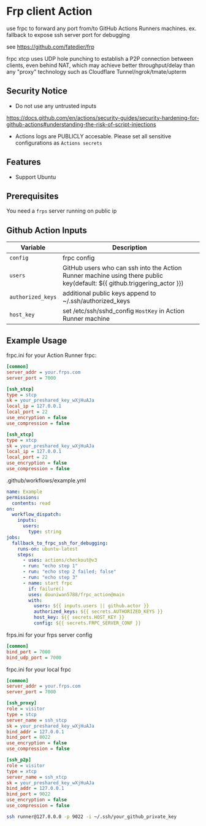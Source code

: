 # Frp client Action

use frpc to forward any port from/to GitHub Actions Runners machines. ex. fallback to expose ssh server port for debugging

see https://github.com/fatedier/frp

frpc xtcp uses UDP hole punching to establish a P2P connection between clients, even behind NAT, which may achieve better throughput/delay than any "proxy" technology such as Cloudflare Tunnel/ngrok/tmate/upterm

## Security Notice

- Do not use any untrusted inputs

https://docs.github.com/en/actions/security-guides/security-hardening-for-github-actions#understanding-the-risk-of-script-injections

- Actions logs are PUBLICLY accesable. Please set all sensitive configurations as `Actions secrets`

## Features

- Support Ubuntu

## Prerequisites

You need a `frps` server running on public ip

## Github Action Inputs

| Variable          | Description                                                                                                             |
| ----------------- | ----------------------------------------------------------------------------------------------------------------------- |
| `config`          | frpc config                                                                                                             |
| `users`           | GitHub users who can ssh into the Action Runner machine using there public key(default: ${{ github.triggering_actor }}) |
| `authorized_keys` | additional public keys append to ~/.ssh/authorized_keys                                                                 |
| `host_key`        | set /etc/ssh/sshd_config `HostKey` in Action Runner machine                                                             |

## Example Usage

frpc.ini for your Action Runner frpc:

```ini
[common]
server_addr = your.frps.com
server_port = 7000

[ssh_stcp]
type = stcp
sk = your_preshared_key_wXjHuAJa
local_ip = 127.0.0.1
local_port = 22
use_encryption = false
use_compression = false

[ssh_xtcp]
type = xtcp
sk = your_preshared_key_wXjHuAJa
local_ip = 127.0.0.1
local_port = 22
use_encryption = false
use_compression = false
```

.github/workflows/example.yml

```yaml
name: Example
permissions:
  contents: read
on:
  workflow_dispatch:
    inputs:
      users:
        type: string
jobs:
  fallback_to_frpc_ssh_for_debugging:
    runs-on: ubuntu-latest
    steps:
      - uses: actions/checkout@v3
      - run: "echo step 1"
      - run: "echo step 2 failed; false"
      - run: "echo step 3"
      - name: start frpc
        if: failure()
        uses: douniwan5788/frpc_action@main
        with:
          users: ${{ inputs.users || github.actor }}
          authorized_keys: ${{ secrets.AUTHORIZED_KEYS }}
          host_key: ${{ secrets.HOST_KEY }}
          config: ${{ secrets.FRPC_SERVER_CONF }}
```

frps.ini for your frps server config

```ini
[common]
bind_port = 7000
bind_udp_port = 7000
```

frpc.ini for your local frpc

```ini
[common]
server_addr = your.frps.com
server_port = 7000

[ssh_proxy]
role = visitor
type = stcp
server_name = ssh_stcp
sk = your_preshared_key_wXjHuAJa
bind_addr = 127.0.0.1
bind_port = 8022
use_encryption = false
use_compression = false

[ssh_p2p]
role = visitor
type = xtcp
server_name = ssh_xtcp
sk = your_preshared_key_wXjHuAJa
bind_addr = 127.0.0.1
bind_port = 9022
use_encryption = false
use_compression = false

```

```bash
ssh runner@127.0.0.0 -p 9022 -i ~/.ssh/your_github_private_key
```
